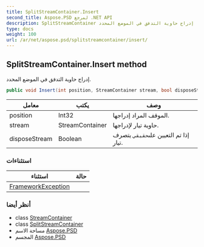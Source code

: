 ```yaml
---
title: SplitStreamContainer.Insert
second_title: Aspose.PSD لمرجع .NET API
description: SplitStreamContainer طريقة. إدراج حاوية التدفق في الموضع المحدد.
type: docs
weight: 100
url: /ar/net/aspose.psd/splitstreamcontainer/insert/
---
```

## SplitStreamContainer.Insert method

إدراج حاوية التدفق في الموضع المحدد.

```csharp
public void Insert(int position, StreamContainer stream, bool disposeStream)
```

| معامل | يكتب | وصف |
| --- | --- | --- |
| position | Int32 | الموقف المراد إدراجها. |
| stream | StreamContainer | حاوية تيار لإدراجها. |
| disposeStream | Boolean | إذا تم التعيين على`حقيقي` يتصرف تيار. |

### استثناءات

| استثناء | حالة |
| --- | --- |
| [FrameworkException](../../../aspose.psd.coreexceptions/frameworkexception/) |  |

### أنظر أيضا

* class [StreamContainer](../../streamcontainer/)
* class [SplitStreamContainer](../)
* مساحة الاسم [Aspose.PSD](../../splitstreamcontainer/)
* المجسم [Aspose.PSD](../../../)


